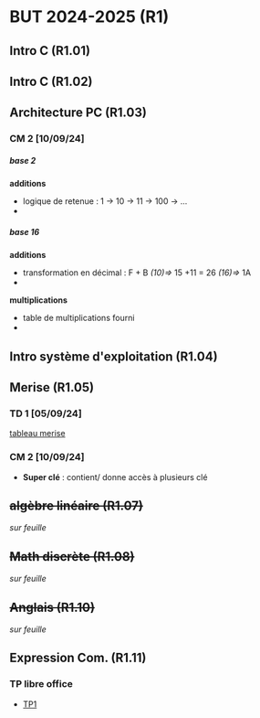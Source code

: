 
# BUT 2024-2025 (R1)

## Intro C (R1.01)

## Intro C (R1.02)

## Architecture PC (R1.03)

### CM 2 [10/09/24]

##### base 2
 **additions**
- logique de retenue : 1 -> 10 -> 11 -> 100 -> ...
- 
##### base 16
**additions**
- transformation en décimal : F + B *(10)=>* 15 +11 = 26 *(16)=>* 1A 
- 
**multiplications**
- table de multiplications fourni
- 

## Intro système d'exploitation (R1.04)

## Merise (R1.05)

### TD 1 [05/09/24]

[tableau merise](./merise/merise.ods)


### CM 2 [10/09/24]

 - **Super clé** : contient/ donne accès à plusieurs clé

## ~~algèbre linéaire (R1.07)~~
*sur feuille*

## ~~Math discrète (R1.08)~~
*sur feuille*

## ~~Anglais (R1.10)~~
*sur feuille*

## Expression Com. (R1.11)
 
### TP libre office

- [TP1](./R1.11/TP1.odt)

<!--stackedit_data:
eyJoaXN0b3J5IjpbLTQ2OTE2OTA1NSwtNzQzMjk1MjE1LC01MT
YzMzY4NjQsLTE2ODcyMTA2MDUsLTU0NDQ1MDMzMSw1NTM3NTgx
MTEsLTIxMzI0NzE3NjIsLTE1MjY2MTY5MjEsMTgyNjE1NzcxMC
wxNTgzMjc3Nzg2LDE2MjI5MzMwMzYsLTE2NzI5MTEzNzQsMTcy
MzU3MTk4NCwtNzc1OTM2OTg0LC0zOTY1OTcwNTQsLTE0OTQ5NT
AzOTIsMzEyODk5ODg2LDEwMTY1NTU1OTldfQ==
-->